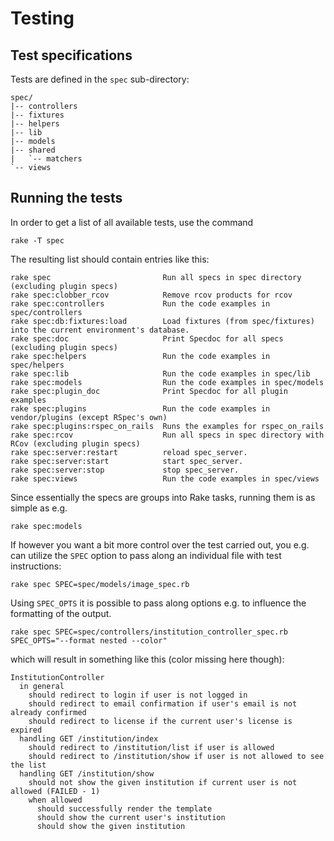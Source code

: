 
Testing
=======

## Test specifications

Tests are defined in the ``spec`` sub-directory:

    spec/
    |-- controllers
    |-- fixtures
    |-- helpers
    |-- lib
    |-- models
    |-- shared
    |   `-- matchers
    `-- views

## Running the tests

In order to get a list of all available tests, use the command

    rake -T spec

The resulting list should contain entries like this:

    rake spec                         Run all specs in spec directory (excluding plugin specs)
    rake spec:clobber_rcov            Remove rcov products for rcov
    rake spec:controllers             Run the code examples in spec/controllers
    rake spec:db:fixtures:load        Load fixtures (from spec/fixtures) into the current environment's database.
    rake spec:doc                     Print Specdoc for all specs (excluding plugin specs)
    rake spec:helpers                 Run the code examples in spec/helpers
    rake spec:lib                     Run the code examples in spec/lib
    rake spec:models                  Run the code examples in spec/models
    rake spec:plugin_doc              Print Specdoc for all plugin examples
    rake spec:plugins                 Run the code examples in vendor/plugins (except RSpec's own)
    rake spec:plugins:rspec_on_rails  Runs the examples for rspec_on_rails
    rake spec:rcov                    Run all specs in spec directory with RCov (excluding plugin specs)
    rake spec:server:restart          reload spec_server.
    rake spec:server:start            start spec_server.
    rake spec:server:stop             stop spec_server.
    rake spec:views                   Run the code examples in spec/views

Since essentially the specs are groups into Rake tasks, running them is as
simple as e.g. 

    rake spec:models

If however you want a bit more control over the test carried out, you e.g. can
utilize the ``SPEC`` option to pass along an individual file with test instructions:

    rake spec SPEC=spec/models/image_spec.rb

Using ``SPEC_OPTS`` it is possible to pass along options e.g. to influence the
formatting of the output.

    rake spec SPEC=spec/controllers/institution_controller_spec.rb SPEC_OPTS="--format nested --color"

which will result in something like this (color missing here though):

    InstitutionController
      in general
        should redirect to login if user is not logged in
        should redirect to email confirmation if user's email is not already confirmed
        should redirect to license if the current user's license is expired
      handling GET /institution/index
        should redirect to /institution/list if user is allowed
        should redirect to /institution/show if user is not allowed to see the list
      handling GET /institution/show
        should not show the given institution if current user is not allowed (FAILED - 1)
        when allowed
          should successfully render the template
          should show the current user's institution
          should show the given institution
